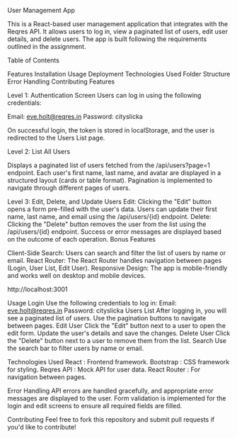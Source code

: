 User Management App

This is a React-based user management application that integrates with the Reqres API. It allows users to log in, view a paginated list of users, edit user details, and delete users. The app is built following the requirements outlined in the assignment.

Table of Contents

Features
Installation
Usage
Deployment
Technologies Used
Folder Structure
Error Handling
Contributing
Features

Level 1: Authentication Screen
Users can log in using the following credentials:

Email: eve.holt@reqres.in
Password: cityslicka

On successful login, the token is stored in localStorage, and the user is redirected to the Users List page.

Level 2: List All Users

Displays a paginated list of users fetched from the /api/users?page=1 endpoint.
Each user's first name, last name, and avatar are displayed in a structured layout (cards or table format).
Pagination is implemented to navigate through different pages of users.


Level 3: Edit, Delete, and Update Users
Edit: Clicking the "Edit" button opens a form pre-filled with the user's data. 
Users can update their first name, last name, and email using the /api/users/{id} endpoint.
Delete: Clicking the "Delete" button removes the user from the list using the /api/users/{id} endpoint.
Success or error messages are displayed based on the outcome of each operation.
Bonus Features

Client-Side Search: Users can search and filter the list of users by name or email.
React Router: The React Router handles navigation between pages (Login, User List, Edit User).
Responsive Design: The app is mobile-friendly and works well on desktop and mobile devices.

 http://localhost:3001 


Usage
Login
Use the following credentials to log in:
Email: eve.holt@reqres.in
Password: cityslicka
Users List
After logging in, you will see a paginated list of users.
Use the pagination buttons to navigate between pages.
Edit User
Click the "Edit" button next to a user to open the edit form.
Update the user's details and save the changes.
Delete User
Click the "Delete" button next to a user to remove them from the list.
Search
Use the search bar to filter users by name or email.


Technologies Used
React : Frontend framework.
Bootstrap : CSS framework for styling.
Reqres API : Mock API for user data.
React Router : For navigation between pages.  

Error Handling
API errors are handled gracefully, and appropriate error messages are displayed to the user.
Form validation is implemented for the login and edit screens to ensure all required fields are filled. 

Contributing
Feel free to fork this repository and submit pull requests if you'd like to contribute! 


